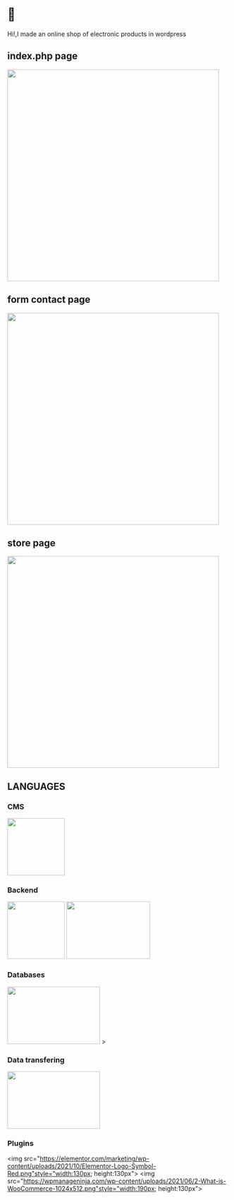 # 📌
Hi!,I made an online shop of electronic products in wordpress


<div id="index_page">

## index.php page
<img src="https://firebasestorage.googleapis.com/v0/b/portfolio-e7405.appspot.com/o/tiendaonline_wp%2FCaptura.PNG?alt=media&token=f9c8e368-1073-4492-9f48-f6249af1bd00" style="height:30rem">
</div>

<div id="index_page">

## form contact page
<img src="https://firebasestorage.googleapis.com/v0/b/portfolio-e7405.appspot.com/o/tiendaonline_wp%2Fcontact_form.PNG?alt=media&token=a8943117-bf47-46fe-964a-dcabb0bf2cb3" style="height:30rem">
</div>

<div id="index_page">

## store page
<img src="https://firebasestorage.googleapis.com/v0/b/portfolio-e7405.appspot.com/o/tiendaonline_wp%2Fstore.PNG?alt=media&token=53e4fc77-c1e7-461c-b62f-fd86a36d903b" style="height:30rem">
</div>

<div id="languages">

## LANGUAGES



### CMS
<img src="https://upload.wikimedia.org/wikipedia/commons/9/93/Wordpress_Blue_logo.png" style="width:130px; height:130px">



### Backend
<img src="https://www.php.net/images/logos/new-php-logo.svg" style="width:130px; height:130px">
<img src="https://upload.wikimedia.org/wikipedia/commons/8/87/Sql_data_base_with_logo.png" style="width:190px; height:130px">


### Databases

<img src="https://www.freepnglogos.com/uploads/logo-mysql-png/logo-mysql-mysql-and-moodle-elearningworld-5.png" style="width:210px; height:130px">
>


### Data transfering

<img src="https://git-scm.com/images/logos/downloads/Git-Logo-2Color.png" style="width:210px; height:130px">

### Plugins

<img src="https://elementor.com/marketing/wp-content/uploads/2021/10/Elementor-Logo-Symbol-Red.png"style="width:130px; height:130px">
<img src="https://wpmanageninja.com/wp-content/uploads/2021/06/2-What-is-WooCommerce-1024x512.png"style="width:190px; height:130px">

</div>
